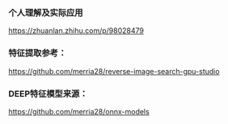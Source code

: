 ### 个人理解及实际应用
https://zhuanlan.zhihu.com/p/98028479

### 特征提取参考：
https://github.com/merria28/reverse-image-search-gpu-studio

### DEEP特征模型来源：
https://github.com/merria28/onnx-models
